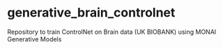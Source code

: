 # generative_brain_controlnet
Repository to train ControlNet on Brain data (UK BIOBANK) using MONAI Generative Models
